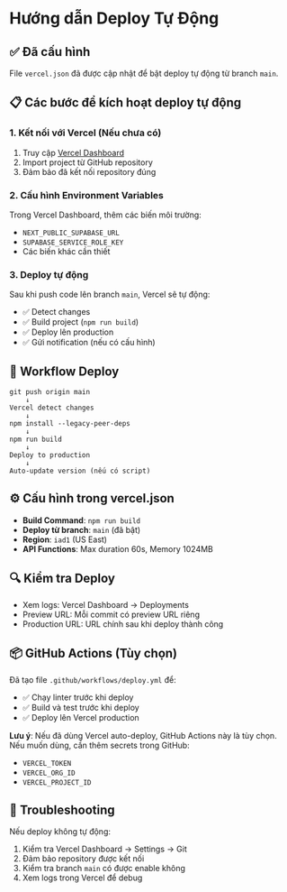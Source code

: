 # Hướng dẫn Deploy Tự Động

## ✅ Đã cấu hình

File `vercel.json` đã được cập nhật để bật deploy tự động từ branch `main`.

## 📋 Các bước để kích hoạt deploy tự động

### 1. Kết nối với Vercel (Nếu chưa có)

1. Truy cập [Vercel Dashboard](https://vercel.com/dashboard)
2. Import project từ GitHub repository
3. Đảm bảo đã kết nối repository đúng

### 2. Cấu hình Environment Variables

Trong Vercel Dashboard, thêm các biến môi trường:
- `NEXT_PUBLIC_SUPABASE_URL`
- `SUPABASE_SERVICE_ROLE_KEY`
- Các biến khác cần thiết

### 3. Deploy tự động

Sau khi push code lên branch `main`, Vercel sẽ tự động:
- ✅ Detect changes
- ✅ Build project (`npm run build`)
- ✅ Deploy lên production
- ✅ Gửi notification (nếu có cấu hình)

## 🔄 Workflow Deploy

```
git push origin main
    ↓
Vercel detect changes
    ↓
npm install --legacy-peer-deps
    ↓
npm run build
    ↓
Deploy to production
    ↓
Auto-update version (nếu có script)
```

## ⚙️ Cấu hình trong vercel.json

- **Build Command**: `npm run build`
- **Deploy từ branch**: `main` (đã bật)
- **Region**: `iad1` (US East)
- **API Functions**: Max duration 60s, Memory 1024MB

## 🔍 Kiểm tra Deploy

- Xem logs: Vercel Dashboard → Deployments
- Preview URL: Mỗi commit có preview URL riêng
- Production URL: URL chính sau khi deploy thành công

## 📦 GitHub Actions (Tùy chọn)

Đã tạo file `.github/workflows/deploy.yml` để:
- ✅ Chạy linter trước khi deploy
- ✅ Build và test trước khi deploy
- ✅ Deploy lên Vercel production

**Lưu ý**: Nếu đã dùng Vercel auto-deploy, GitHub Actions này là tùy chọn. Nếu muốn dùng, cần thêm secrets trong GitHub:
- `VERCEL_TOKEN`
- `VERCEL_ORG_ID`
- `VERCEL_PROJECT_ID`

## 🚨 Troubleshooting

Nếu deploy không tự động:
1. Kiểm tra Vercel Dashboard → Settings → Git
2. Đảm bảo repository được kết nối
3. Kiểm tra branch `main` có được enable không
4. Xem logs trong Vercel để debug

